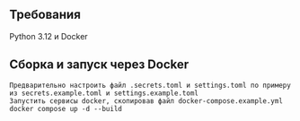 ## Требования
Python 3.12 и Docker
## Сборка и запуск через Docker
```
Предварительно настроить файл .secrets.toml и settings.toml по примеру из secrets.example.toml и settings.example.toml
Запустить сервисы docker, скопировав файл docker-compose.example.yml
docker compose up -d --build
```